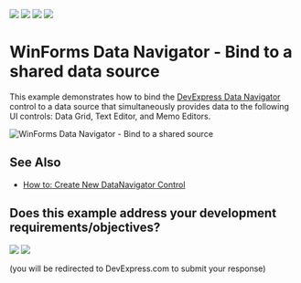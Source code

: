 <!-- default badges list -->
![](https://img.shields.io/endpoint?url=https://codecentral.devexpress.com/api/v1/VersionRange/162306836/24.2.1%2B)
[![](https://img.shields.io/badge/Open_in_DevExpress_Support_Center-FF7200?style=flat-square&logo=DevExpress&logoColor=white)](https://supportcenter.devexpress.com/ticket/details/T830488)
[![](https://img.shields.io/badge/📖_How_to_use_DevExpress_Examples-e9f6fc?style=flat-square)](https://docs.devexpress.com/GeneralInformation/403183)
[![](https://img.shields.io/badge/💬_Leave_Feedback-feecdd?style=flat-square)](#does-this-example-address-your-development-requirementsobjectives)
<!-- default badges end -->

# WinForms Data Navigator - Bind to a shared data source

This example demonstrates how to bind the [DevExpress Data Navigator](https://docs.devexpress.com/WindowsForms/DevExpress.XtraEditors.DataNavigator) control to a data source that simultaneously provides data to the following UI controls: Data Grid, Text Editor, and Memo Editors.

![WinForms Data Navigator - Bind to a shared source](https://raw.githubusercontent.com/DevExpress-Examples/how-to-bind-data-navigator-to-shared-source/17.2.3%2B/media/winforms-data-navigator.png)


## See Also

* [How to: Create New DataNavigator Control](https://docs.devexpress.com/WindowsForms/9482/controls-and-libraries/editors-and-simple-controls/examples/how-to-create-new-datanavigator-control)
<!-- feedback -->
## Does this example address your development requirements/objectives?

[<img src="https://www.devexpress.com/support/examples/i/yes-button.svg"/>](https://www.devexpress.com/support/examples/survey.xml?utm_source=github&utm_campaign=winforms-data-navigator-bind-to-shared-source&~~~was_helpful=yes) [<img src="https://www.devexpress.com/support/examples/i/no-button.svg"/>](https://www.devexpress.com/support/examples/survey.xml?utm_source=github&utm_campaign=winforms-data-navigator-bind-to-shared-source&~~~was_helpful=no)

(you will be redirected to DevExpress.com to submit your response)
<!-- feedback end -->
